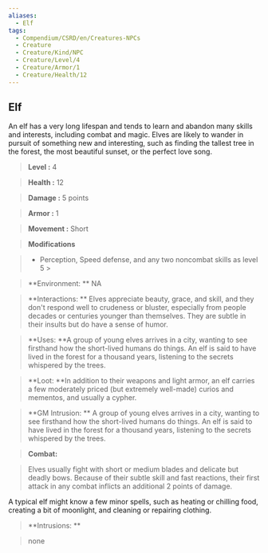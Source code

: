 ```yaml
---
aliases:
  - Elf
tags:
  - Compendium/CSRD/en/Creatures-NPCs
  - Creature
  - Creature/Kind/NPC
  - Creature/Level/4
  - Creature/Armor/1
  - Creature/Health/12
---
```

    
      
## Elf      
An elf has a very long lifespan and tends to learn and abandon many skills and interests, including combat and magic. Elves are likely to wander in pursuit of something new and interesting, such as finding the tallest tree in the forest, the most beautiful sunset, or the perfect love song.      
    
      
> **Level :** 4      
> **Health :** 12      
> **Damage :** 5 points      
> **Armor :** 1      
> **Movement :** Short      
> **Modifications**      
>- Perception, Speed defense, and any two noncombat skills as level 5 >    
>      
> **Environment: ** NA      
> **Interactions: ** Elves appreciate beauty, grace, and skill, and they don't respond well to crudeness or bluster, especially from people decades or centuries younger than themselves. They are subtle in their insults but do have a sense of humor.      
> **Uses: **A group of young elves arrives in a city, wanting to see firsthand how the short-lived humans do things. An elf is said to have lived in the forest for a thousand years, listening to the secrets whispered by the trees.      
> **Loot: **In addition to their weapons and light armor, an elf carries a few moderately priced (but extremely well-made) curios and mementos, and usually a cypher.      
> **GM Intrusion: ** A group of young elves arrives in a city, wanting to see firsthand how the short-lived humans do things. An elf is said to have lived in the forest for a thousand years, listening to the secrets whispered by the trees.      
    
> **Combat:**     
> Elves usually fight with short or medium blades and delicate but deadly bows. Because of their subtle skill and fast reactions, their first attack in any combat inflicts an additional 2 points of damage.     
A typical elf might know a few minor spells, such as heating or chilling food, creating a bit of moonlight, and cleaning or repairing clothing.      
      
    
> **Intrusions: **     
> none      

